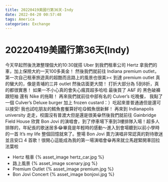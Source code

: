 ```yaml
---
title: 20220419美國行第36天-Indy
date: 2022-04-20 00:57:48
tags: America
categories: Exchange
---
```

# 20220419美國行第36天(Indy)

今天早起然後洗漱整理個大約10:30就搭 Uber 到我們租車公司 Hertz 拿我們的車，加上保險大約一天100多美金！ 然後我們就前往 Indiana premium outlet，第一次自己租車旅遊真的超酷而且路上的風景也很美>< 到達 premium outlet 真的蠻大的，像是青埔的三井 outlet 然後店面更大間！ 打折大部分為 5到8折，真的都很實惠！ 如果一不小心真的會失心瘋買超多哈哈 最後買了 A&F 的 黑色破褲跟短袖 還有 Nike 的拖鞋！ 再來我們就前往中部有名的 Culver’s 吃晚餐， 我點了一個 Culver’s Deluxe burger 加上  frozen custard：）吃起來普普通通但是還可以接受! 我也試吃朋友的鱈魚套餐算好吃😋鱈魚很新鮮！ 再來到 Indianapolis university 走走，校園沒有普渡大但是還是很美😁然後我們就前往 Gainbridge Field House 欣賞 Bon Jovi 的演唱會，到了停車場下車到3樓排隊入場！超多人排隊的，年紀長的歌迷居多😂畢竟是年輕時的感動～進入到會場聽到以前小學時的一首 It’s my life 整個回憶就來了。整場 Bon Jovi 賣力演唱非常認真的對待歌迷並且安口 4 首歌！很開心這能成為我的第一場演唱會😁再來就立馬趕緊開車回拉法葉啦

- Hertz 租車
 {% asset_image hertz_car.jpg %}
- 路上風景
 {% asset_image scenary.jpg %}
- Premium Outlet
 {% asset_image premium.jpg %}
- Bon Jovi Concert
 {% asset_image bonjovi.jpg %}
